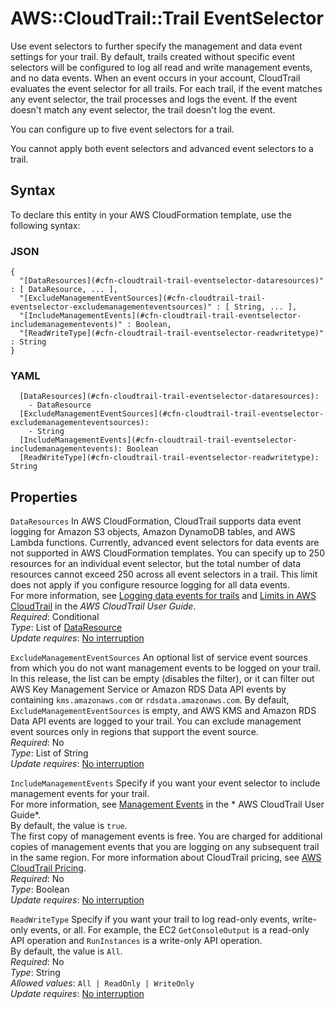 # AWS::CloudTrail::Trail EventSelector<a name="aws-properties-cloudtrail-trail-eventselector"></a>

Use event selectors to further specify the management and data event settings for your trail\. By default, trails created without specific event selectors will be configured to log all read and write management events, and no data events\. When an event occurs in your account, CloudTrail evaluates the event selector for all trails\. For each trail, if the event matches any event selector, the trail processes and logs the event\. If the event doesn't match any event selector, the trail doesn't log the event\.

You can configure up to five event selectors for a trail\.

You cannot apply both event selectors and advanced event selectors to a trail\.

## Syntax<a name="aws-properties-cloudtrail-trail-eventselector-syntax"></a>

To declare this entity in your AWS CloudFormation template, use the following syntax:

### JSON<a name="aws-properties-cloudtrail-trail-eventselector-syntax.json"></a>

```
{
  "[DataResources](#cfn-cloudtrail-trail-eventselector-dataresources)" : [ DataResource, ... ],
  "[ExcludeManagementEventSources](#cfn-cloudtrail-trail-eventselector-excludemanagementeventsources)" : [ String, ... ],
  "[IncludeManagementEvents](#cfn-cloudtrail-trail-eventselector-includemanagementevents)" : Boolean,
  "[ReadWriteType](#cfn-cloudtrail-trail-eventselector-readwritetype)" : String
}
```

### YAML<a name="aws-properties-cloudtrail-trail-eventselector-syntax.yaml"></a>

```
  [DataResources](#cfn-cloudtrail-trail-eventselector-dataresources): 
    - DataResource
  [ExcludeManagementEventSources](#cfn-cloudtrail-trail-eventselector-excludemanagementeventsources): 
    - String
  [IncludeManagementEvents](#cfn-cloudtrail-trail-eventselector-includemanagementevents): Boolean
  [ReadWriteType](#cfn-cloudtrail-trail-eventselector-readwritetype): String
```

## Properties<a name="aws-properties-cloudtrail-trail-eventselector-properties"></a>

`DataResources`  <a name="cfn-cloudtrail-trail-eventselector-dataresources"></a>
In AWS CloudFormation, CloudTrail supports data event logging for Amazon S3 objects, Amazon DynamoDB tables, and AWS Lambda functions\. Currently, advanced event selectors for data events are not supported in AWS CloudFormation templates\. You can specify up to 250 resources for an individual event selector, but the total number of data resources cannot exceed 250 across all event selectors in a trail\. This limit does not apply if you configure resource logging for all data events\.   
For more information, see [Logging data events for trails](https://docs.aws.amazon.com/awscloudtrail/latest/userguide/logging-data-events-with-cloudtrail.html) and [Limits in AWS CloudTrail](https://docs.aws.amazon.com/awscloudtrail/latest/userguide/WhatIsCloudTrail-Limits.html) in the *AWS CloudTrail User Guide*\.  
*Required*: Conditional  
*Type*: List of [DataResource](aws-properties-cloudtrail-trail-dataresource.md)  
*Update requires*: [No interruption](https://docs.aws.amazon.com/AWSCloudFormation/latest/UserGuide/using-cfn-updating-stacks-update-behaviors.html#update-no-interrupt)

`ExcludeManagementEventSources`  <a name="cfn-cloudtrail-trail-eventselector-excludemanagementeventsources"></a>
An optional list of service event sources from which you do not want management events to be logged on your trail\. In this release, the list can be empty \(disables the filter\), or it can filter out AWS Key Management Service or Amazon RDS Data API events by containing `kms.amazonaws.com` or `rdsdata.amazonaws.com`\. By default, `ExcludeManagementEventSources` is empty, and AWS KMS and Amazon RDS Data API events are logged to your trail\. You can exclude management event sources only in regions that support the event source\.  
*Required*: No  
*Type*: List of String  
*Update requires*: [No interruption](https://docs.aws.amazon.com/AWSCloudFormation/latest/UserGuide/using-cfn-updating-stacks-update-behaviors.html#update-no-interrupt)

`IncludeManagementEvents`  <a name="cfn-cloudtrail-trail-eventselector-includemanagementevents"></a>
Specify if you want your event selector to include management events for your trail\.  
 For more information, see [Management Events](https://docs.aws.amazon.com/awscloudtrail/latest/userguide/logging-management-events-with-cloudtrail.html) in the * AWS CloudTrail User Guide*\.  
By default, the value is `true`\.  
The first copy of management events is free\. You are charged for additional copies of management events that you are logging on any subsequent trail in the same region\. For more information about CloudTrail pricing, see [AWS CloudTrail Pricing](http://aws.amazon.com/cloudtrail/pricing/)\.  
*Required*: No  
*Type*: Boolean  
*Update requires*: [No interruption](https://docs.aws.amazon.com/AWSCloudFormation/latest/UserGuide/using-cfn-updating-stacks-update-behaviors.html#update-no-interrupt)

`ReadWriteType`  <a name="cfn-cloudtrail-trail-eventselector-readwritetype"></a>
Specify if you want your trail to log read\-only events, write\-only events, or all\. For example, the EC2 `GetConsoleOutput` is a read\-only API operation and `RunInstances` is a write\-only API operation\.  
 By default, the value is `All`\.  
*Required*: No  
*Type*: String  
*Allowed values*: `All | ReadOnly | WriteOnly`  
*Update requires*: [No interruption](https://docs.aws.amazon.com/AWSCloudFormation/latest/UserGuide/using-cfn-updating-stacks-update-behaviors.html#update-no-interrupt)